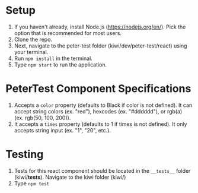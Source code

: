 # Setup
1. If you haven't already, install Node.js (https://nodejs.org/en/). Pick the option that is recommended for most users.
2. Clone the repo.
3. Next, navigate to the peter-test folder (kiwi/dev/peter-test/react) using your terminal.
4. Run `npm install` in the terminal.
5. Type `npm start` to run the application.

# PeterTest Component Specifications
1. Accepts a `color` property (defaults to Black if color is not defined). It can accept string colors (ex. "red"), hexcodes (ex. "#dddddd"), or rgb(a) (ex. rgb(50, 100, 200)). 
2. It accepts a `times` property (defaults to 1 if times is not defined). It only accepts string input (ex. "1", "20", etc.). 

# Testing
1. Tests for this react component should be located in the `__tests__` folder (kiwi/__tests__). Navigate to the kiwi folder (kiwi/)
2. Type `npm test`
